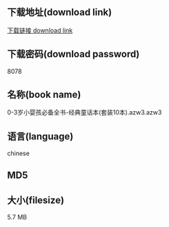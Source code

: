 ## 下载地址(download link)
[下载链接 download link](https://voluble-croquembouche-d321dc.netlify.app/?s=0-3%E5%B2%81%E5%B0%8F%E5%A9%B4%E5%AD%A9%E5%BF%85%E5%A4%87%E5%85%A8%E4%B9%A6-%E7%BB%8F%E5%85%B8%E7%AB%A5%E8%AF%9D%E6%9C%AC%28%E5%A5%97%E8%A3%8510%E6%9C%AC%29.azw3)

## 下载密码(download password)
8078

## 名称(book name)
0-3岁小婴孩必备全书-经典童话本(套装10本).azw3.azw3

## 语言(language)
chinese

## MD5


## 大小(filesize)
5.7 MB
